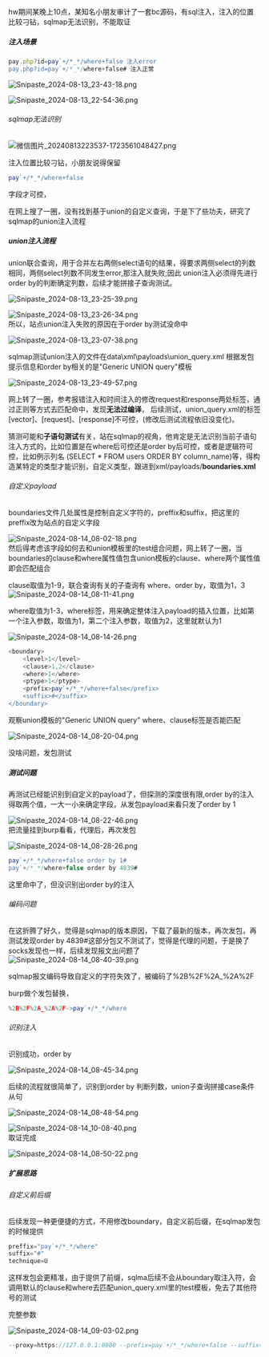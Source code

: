 hw期间某晚上10点，某知名小朋友审计了一套bc源码，有sql注入，注入的位置比较刁钻，sqlmap无法识别，不能取证

##### 注入场景

```js
pay.php?id=pay`+/*_*/where+false 注入error 
pay.php?id=pay`+/*_*/where+false# 注入正常
```

![Snipaste_2024-08-13_23-43-18.png](https://shs3.b.qianxin.com/attack_forum/2024/08/attach-34eb4ca1550ccb57df23aaabd462a9309e5eb508.png)

![Snipaste_2024-08-13_22-54-36.png](https://shs3.b.qianxin.com/attack_forum/2024/08/attach-196e7fcd53f245d5e95631a9ea6c2a4e8edc5a9e.png)

###### sqlmap无法识别

![微信图片_20240813223537-1723561048427.png](https://shs3.b.qianxin.com/attack_forum/2024/08/attach-afe79b09fb31c96f33af2d5a69e6fa531fc03710.png)

注入位置比较刁钻，小朋友说得保留

```js
pay`+/*_*/where+false
```

字段才可控，

在网上搜了一圈，没有找到基于union的自定义查询，于是下了些功夫，研究了sqlmap的union注入流程

##### union注入流程

union联合查询，用于合并左右两侧select语句的结果，得要求两侧select的列数相同，两侧select列数不同发生error,那注入就失败;因此 union注入必须得先进行order by的判断确定列数，后续才能拼接子查询测试。

![Snipaste_2024-08-13_23-25-39.png](https://shs3.b.qianxin.com/attack_forum/2024/08/attach-1ba67ae92b089d4f3621c434291fb38ff07348b6.png)

![Snipaste_2024-08-13_23-26-34.png](https://shs3.b.qianxin.com/attack_forum/2024/08/attach-bba6a2c4c30e7fb491148e7a67b7d02e85a68a45.png)  
所以，站点union注入失败的原因在于order by测试没命中

![Snipaste_2024-08-13_23-07-38.png](https://shs3.b.qianxin.com/attack_forum/2024/08/attach-6ad534c4446c93a7fd3a4f2cc35fab1c204829fc.png)

sqlmap测试union注入的文件在data\\xml\\payloads\\union\_query.xml 根据发包提示信息和order by相关的是"Generic UNION query"模板

![Snipaste_2024-08-13_23-49-57.png](https://shs3.b.qianxin.com/attack_forum/2024/08/attach-3cbf755f33483da57f390159e4d5c9140526dcad.png)

网上转了一圈，参考报错注入和时间注入的修改request和response两处标签，通过正则等方式去匹配命中，发现**无法过编译**， 后续测试，union\_query.xml的标签\[vector\]、\[request\]、\[response\]不可控，(修改后测试流程依旧没变化)。

猜测可能和**子语句测试**有关，站在sqlmap的视角，他肯定是无法识别当前子语句注入方式的，比如位置是在where后可控还是order by后可控，或者是逻辑符可控，比如例示列名 (SELECT \* FROM users ORDER BY column\_name)等，得构造某特定的类型才能识别，自定义类型，跟进到xml/payloads/**boundaries.xml**

###### 自定义payload

boundaries文件几处属性是控制自定义字符的，preffix和suffix，把这里的preffix改为站点的自定义字段

![Snipaste_2024-08-14_08-02-18.png](https://shs3.b.qianxin.com/attack_forum/2024/08/attach-fa62132ad06a54af23f66d4e81ec381428fdf28b.png)  
然后得考虑该字段如何去和union模板里的test组合问题，网上转了一圈，当boundaries的clause和where属性值包含union模板的clause、where两个属性值即会匹配组合

clause取值为1-9，联合查询有关的子查询有 where、order by，取值为1，3  
![Snipaste_2024-08-14_08-11-41.png](https://shs3.b.qianxin.com/attack_forum/2024/08/attach-265c6d692f309318a745981581c191e318f6d693.png)

where取值为1-3，where标签，用来确定整体注入payload的插入位置，比如第一个注入参数，取值为1，第二个注入参数，取值为2，这里就默认为1

![Snipaste_2024-08-14_08-14-26.png](https://shs3.b.qianxin.com/attack_forum/2024/08/attach-6bb8d3f60a1248c9f9589d5d7693745cbe4089ad.png)

```js
<boundary>
    <level>1</level>
    <clause>1,2</clause>
    <where>1</where>
    <ptype>1</ptype>
    <prefix>pay`+/*_*/where+false</prefix>
    <suffix>#</suffix>
</boundary>
```

观察union模板的"Generic UNION query" where、clause标签是否能匹配

![Snipaste_2024-08-14_08-20-04.png](https://shs3.b.qianxin.com/attack_forum/2024/08/attach-15a5e769a6974167bdba5cd2039f613b6222d6aa.png)

没啥问题，发包测试

##### 测试问题

再测试已经能识别到自定义的payload了，但探测的深度很有限,order by的注入得取两个值，一大一小来确定字段，从发包payload来看只发了order by 1

![Snipaste_2024-08-14_08-22-46.png](https://shs3.b.qianxin.com/attack_forum/2024/08/attach-d6df6dc1621b149306e2120edc157288698a1324.png)  
把流量挂到burp看看，代理后，再次发包

![Snipaste_2024-08-14_08-28-26.png](https://shs3.b.qianxin.com/attack_forum/2024/08/attach-00e7a312db0f6efe3dd0b1b860353c100a4452ec.png)

```js
pay`+/*_*/where+false order by 1#
pay`+/*_*/where+false order by 4839#
```

这里命中了，但没识别出order by的注入

###### 编码问题

在这折腾了好久，觉得是sqlmap的版本原因，下载了最新的版本，再次发包，再测试发现order by 4839#这部分包又不测试了，觉得是代理的问题，于是换了socks发现也一样，后续发现报文出问题了  
![Snipaste_2024-08-14_08-40-39.png](https://shs3.b.qianxin.com/attack_forum/2024/08/attach-b7606e1b428b3ed0bf4184351f806340e57af91f.png)

sqlmap报文编码导致自定义的字符失效了，被编码了%2B%2F%2A\_%2A%2F

burp做个发包替换，

```js
%2B%2F%2A_%2A%2F->pay`+/*_*/where
```

###### 识别注入

识别成功，order by

![Snipaste_2024-08-14_08-45-34.png](https://shs3.b.qianxin.com/attack_forum/2024/08/attach-693cfe20a644bd521d6ce329b675fdb5e1a46ab6.png)

后续的流程就很简单了，识别到order by 判断列数，union子查询拼接case条件从句

![Snipaste_2024-08-14_08-48-54.png](https://shs3.b.qianxin.com/attack_forum/2024/08/attach-476bd8fdef3c9ff71f8c1c8cc48379eb5a29676e.png)

![Snipaste_2024-08-14_10-08-40.png](https://shs3.b.qianxin.com/attack_forum/2024/08/attach-9fbc2fbf099fa405abf1e7c43d6e70380057a0a7.png)  
取证完成

![Snipaste_2024-08-14_08-50-22.png](https://shs3.b.qianxin.com/attack_forum/2024/08/attach-0a83d9ddf3baa82253bfa7bf79845ff0830d42de.png)

##### 扩展思路

###### 自定义前后缀

后续发现一种更便捷的方式，不用修改boundary，自定义前后缀，在sqlmap发包的时候提供

```js
preffix="pay`+/*_*/where"
suffix="#"
technique=U
```

这样发包会更精准，由于提供了前缀，sqlma后续不会从boundary取注入符，会调用默认的clause和where去匹配union\_query.xml里的test模板，免去了其他符号的测试

完整参数

![Snipaste_2024-08-14_09-03-02.png](https://shs3.b.qianxin.com/attack_forum/2024/08/attach-bd343a2c396b3365c401a18f0f6e6ad9965ff7e8.png)

```js
--proxy=https://127.0.0.1:8080 --prefix=pay`+/*_*/where+false --suffix=# -v 3 --technique U
```
